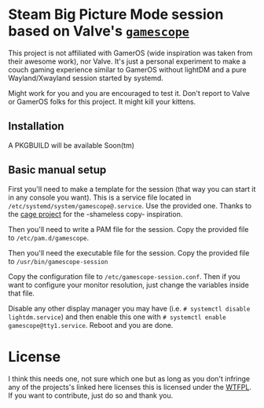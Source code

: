 # Steam Big Picture Mode session based on Valve's [`gamescope`](https://github.com/Plagman/gamescope)

This project is not affiliated with GamerOS (wide inspiration was taken from
their awesome work), nor Valve. It's just a personal experiment to make a couch
gaming experience similar to GamerOS without lightDM and a pure
Wayland/Xwayland session started by systemd.

Might work for you and you are encouraged to test it. Don't report to Valve or
GamerOS folks for this project. It might kill your kittens.

## Installation

A PKGBUILD will be available Soon(tm)

## Basic manual setup

First you'll need to make a template for the session (that way you can start
it in any console you want). This is a service file located in
`/etc/systemd/system/gamescope@.service`. Use the provided one. Thanks to the
[cage project](https://github.com/Hjdskes/cage/wiki/Starting-Cage-on-boot-with-systemd)
for the -shameless copy- inspiration.

Then you'll need to write a PAM file for the session. Copy the provided file to
`/etc/pam.d/gamescope`.

Then you'll need the executable file for the session. Copy the provided file to
`/usr/bin/gamescope-session`

Copy the configuration file to `/etc/gamescope-session.conf`. Then if you want
to configure your monitor resolution, just change the variables inside that
file.

Disable any other display manager you may have (i.e. `# systemctl disable
lightdm.service`) and then enable this one with `# systemctl enable
gamescope@tty1.service`. Reboot and you are done.

# License

I think this needs one, not sure which one but as long as you don't infringe
any of the projects's linked here licenses this is licensed under the
[WTFPL](http://www.wtfpl.net/). If you want to contribute, just do so and 
thank you.
